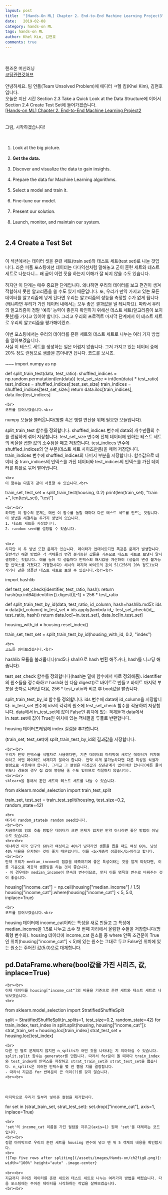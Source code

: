 ```yaml
---
layout: post
title:  "[Hands-On ML] Chapter 2. End-to-End Machine Learning Project3"
date:   2019-02-08
category: hands-on ML
tags: hands-on ML
author: Khel Kim, 김현호
comments: true
---
```

<br><br>
핸즈온 머신러닝  
[코딩관련깃허브](https://github.com/rickiepark/handson-ml)
<br><br>
안녕하세요. 팀 언플(Team Unsolved Problem)에 에디터 ㅋ헬 킴(Khel Kim), 김현호입니다.
<br>
오늘은 지난 시간 Section 2.3 Take a Quick Look at the Data Structure에 이어서 Section 2.4 Create Test Set에 들어가겠습니다.
<br>
[[Hands-on ML] Chapter 2. End-to-End Machine Learning Project2](https://unsolvedproblem.github.io/hands-on%20ml/2019/02/08/Hands-On-Machine-Learning-with-Scikit-Learn-and-Tensorflow.html)
<br><br><br>
그럼, 시작하겠습니다!
<br><br><br>
1. Look at the big picture.
<br><br>
2. __Get the data.__
<br><br>
3. Discover and visualize the data to gain insights.
<br><br>
4. Prepare the data for Machine Learning algorithms.
<br><br>
5. Select a model and train it.
<br><br>
6. Fine-tune our model.
<br><br>
7. Present our solution.
<br><br>
8. Launch, monitor, and maintain our system.
<br><br>



## 2.4 Create a Test Set
<br>
이 섹션에서는 데이터 셋을 훈련 세트(train set)와 테스트 세트(test set)로 나눌 것입니다. 라온 피플 포스팅에선 데이터는 다다익선처럼 말해놓고 굳이 훈련 세트와 테스트 세트로 나눈다니... 왜 굳이 이런 짓을 하는지 이해가 잘 되지 않을 수도 있습니다.<br><br>
하지만 이 단계는 매우 중요한 단계입니다. 왜냐하면 우리의 데이터를 보고 편견이 생겨 적합하지 못한 알고리즘을 쓸 수도 있기 때문입니다. 또, 우리가 만약 가지고 있는 모든 데이터를 알고리즘에 넣게 된다면 우리는 알고리즘의 성능을 측정할 수가 없게 됩니다(왜냐하면 우리가 가진 데이터 내에서는 모두 좋은 결과값을 낼 테니까요). 따라서 우리의 알고리즘이 정말 '예측' 능력이 좋은지 확인하기 위해선 테스트 세트(알고리즘이 보지 못한)를 가지고 있어야 합니다. 그리고 우리의 프로젝트 마지막 단계에서 이 테스트 세트로 우리의 알고리즘을 평가해야겠죠.<br><br>
이번 포스팅에서는 우리의 데이터를 훈련 세트와 테스트 세트로 나누는 여러 가지 방법을 알아보겠습니다.
<br>
사실 이 테스트 세트를 생성하는 일은 어렵지 않습니다. 그저 가지고 있는 데이터 중에 20% 정도 랜덤으로 샘플을 뽑아내면 됩니다. 코드를 보시죠.<br><br>  
~~~
import numpy as np

def split_train_test(data, test_ratio):
    shuffled_indices = np.random.permutation(len(data))
    test_set_size = int(len(data) * test_ratio)
    test_indices = shuffled_indices[:test_set_size]
    train_indices = shuffled_indices[test_set_size:]
    return data.iloc[train_indices], data.iloc[test_indices]
~~~
<br>
코드를 읽어보겠습니다.<br>

~~~
numpy 모듈을 불러옵니다(행렬 혹은 행렬 연산을 위해 필요한 모듈입니다).

split_train_test 함수를 정의합니다.
  shuffled_indices 변수에 data의 개수만큼의 수를 랜덤하게 섞어 저장합니다.
  test_set_size 변수에 전체 데이터에 원하는 테스트 세트의 비율을 곱한 값의
  소수점을 떼고 저장합니다.
  test_indices 변수에 shuffled_indices의 앞 부분(테스트 세트 사이즈만큼)을
  떼어 저장합니다.
  train_indices 변수에 shuffled_indices의 나머지 부분을 저장합니다.
  함수값으로 데이터 중 train_indices의 인덱스를 가진 데이터와
  test_indices의 인덱스를 가진 데이터를 튜플로 묶어 뱉어냅니다.
~~~
<br>
이 함수는 다음과 같이 사용할 수 있습니다.<br>
~~~
train_set, test_set = split_train_test(housing, 0.2)
print(len(train_set), "train +", len(test_set), "test")
~~~
<br><br>
하지만 이 함수의 문제는 매번 이 함수를 돌릴 때마다 다른 테스트 세트를 만드는 것입니다. 이 방법을 해결하는 두가지 방법이 있습니다.
1. 테스트 세트를 저장합니다.
2. random seed를 설정할 수 있습니다.


<br>
하지만 이 두 방법 또한 문제가 있습니다. 데이터가 업데이트되면 똑같은 문제가 발생합니다. 일반적인 해결 방법은 각 객체들의 변경 불가능한 값들을 기준으로 테스트 세트로 보낼지 말지 결정하는 것입니다. 예를 들어 각 샘플마다 인덱스의 해시값을 계산하여 (샘플이 변경 불가능한 인덱스를 가졌다고 가정합시다) 해시의 마지막 바이트의 값이 51(256의 20% 정도)보다 작거나 같은 샘플만 테스트 세트로 보낼 수 있습니다.<br><br>
~~~
import hashlib

def test_set_check(identifier, test_ratio, hash):
    return hash(np.int64(identifier)).digest()[-1] < 256 * test_ratio

def split_train_test_by_id(data, test_ratio, id_column, hash=hashlib.md5):
    ids = data[id_column]
    in_test_set = ids.apply(lambda id_: test_set_check(id_, test_ratio, hash))
    return data.loc[~in_test_set], data.loc[in_test_set]

housing_with_id = housing.reset_index()

train_set, test_set = split_train_test_by_id(housing_with_id, 0.2, "index")
~~~
<br>
코드를 읽어보겠습니다.<br>
~~~
hashlib 모듈을 불러옵니다(md5나 sha1으로 hash 변환 해주거나, hash를 디코딩 해줍니다).

test_set_check 함수를 정의합니다(hash는 밑에 함수에서 따로 정의해줌).
  identifier의 원소들을 정수화하고 hash화 한 다음 digest()로 바이트로 만들고
  바이트 마지막 부분을 숫자로 나타낸 다음, 256 * test_ratio와 비교 후 bool값을
  뱉습니다.

split_train_test_by_id 함수를 정의합니다.
  ids 변수에 data에 id_column을 저장합니다.
  in_test_set 변수에 ids의 각각의 원소에 test_set_check 함수를 적용하여 저장합니다.
  data에서 in_test_set에 값이 False인 위치에 있는 객체들과
  data에서 in_test_set에 값이 True인 위치에 있는 객체들을 튜플로 반환합니다.

housing 데이터프레임에 index 컬럼을 추가합니다.

(train_set, test_set)에 split_train_test_by_id의 결과값을 저장합니다.
~~~
<br><br>
우리가 만약 인덱스를 식별자로 사용했다면, 기존 데이터의 마지막에 새로운 데이터가 위치해야하고 어떤 데이터도 삭제되지 않아야 합니다. 만약 이게 불가능하다면 다른 특성을 식별자 컬럼으로 사용해야 합니다. 그리고 그 컬럼은 타겟값과 상관관계가 없어야만 합니다(예를 들어 위도나 경도에 경우 집 값에 영향을 줄 수도 있으므로 적절하지 않습니다).
<br><br>
sklearn을 통해서 훈련 세트와 테스트 세트를 나눌 수 있습니다.

~~~
from sklearn.model_selection import train_test_split

train_set, test_set = train_test_split(housing, test_size=0.2, random_state=42)
~~~
<br>
여기서 random_state는 random seed입니다.
<br><br>
지금까지의 임의 추출 방법은 데이터가 크면 문제가 없지만 만약 아니라면 좋은 방법이 아닐 수도 있습니다.
<br><br>
왜냐하면 미국 인구의 60%가 여성이고 40%가 남자라면 샘플을 뽑을 때도 여성 60%, 남성 40% 비율을 유지하는 것이 좋기 때문입니다. 이를 <b>계층적 샘플링</b>이라고 합니다.
<br><br>
만약 우리가 median_income이 집값을 예측하기에 좋은 특성이라는 것을 알게 되었다면, 이를 기준으로 계층적 샘플링을 하는 것이 좋습니다.
- 이 경우에는 median_income이 연속형 변수이므로, 먼저 이를 명목형 변수로 바꿔주는 것이 좋습니다.

~~~
housing["income_cat"] = np.ceil(housing["median_income"] / 1.5)
housing["income_cat"].where(housing["income_cat"] < 5, 5.0, inplace=True)
~~~
<br>
코드를 읽어보겠습니다.<br>
~~~
housing 데이터에 income_cat이라는 특성을 새로 만들고 그 특성에 median_income을 1.5로 나누고 소수 첫 번째 자리에서 올림한 수들을 저장합니다(명목형 변수화).
housing 데이터에 income_cat 원소들 중 where 안쪽 조건문이 True인 위치(housing["income_cat"] < 5)에 있는 원소는 그대로 두고 False인 위치에 있는 원소는 주어진 값(5.0)으로 대체합니다.
## pd.DataFrame.where(bool값을 가진 시리즈, 값, inplace=True)
~~~
<br><br>
이제 데이터를 housing["income_cat"]의 비율을 기준으로 훈련 세트와 테스트 세트로 나눠보겠습니다.
<br>
~~~
from sklearn.model_selection import StratifiedShuffleSplit

split = StratifiedShuffleSplit(n_splits=1, test_size=0.2, random_state=42)
for train_index, test_index in split.split(housing, housing["income_cat"]):
    strat_train_set = housing.loc[train_index]
    strat_test_set = housing.loc[test_index]
~~~
<br>
다른 건 별로 문제되지 않지만 n_splits가 어떤 것을 나타내는 지 의아하실 수 있습니다. split.split 함수는 generator를 만듭니다. 따라서 for문이 돌 때마다 train_index와 test_index에 인덱스를 저장하고 strat_train_set과 strat_test_set을 뽑습니다. n_splits은 이러한 인텍스를 몇 번 뽑을 지를 결정합니다.
- 따라서 지금은 for 반복문이 큰 의미(?)를 갖지 않습니다.
<br><br>



마지막으로 우리가 일부러 넣어준 컬럼을 제거합시다.
~~~
for set in (strat_train_set, strat_test_set):
    set.drop(["income_cat"], axis=1, inplace=True)
~~~
<br>
'set'의 income_cat 이름을 가진 컬럼을 지우고(axis=1) 원래 'set'을 대체하는 코드입니다.
<br><br>
정말 마지막으로 우리의 훈련 세트를 housing 변수에 넣고 맨 위 5 객체의 내용을 확인합시다.
<br>
![Top five rows after spliting](/assets/images/Hands-on/ch2fig8.png){: width="100%" height="auto" .image-center}

<br><br>
지금까지 주어진 데이터를 훈련 세트와 테스트 세트로 나누는 여러가지 방법을 배웠습니다. 다음 포스팅에는 주어진 데이터를 시각화하는 작업을 살펴보겠습니다.
<br><br>
